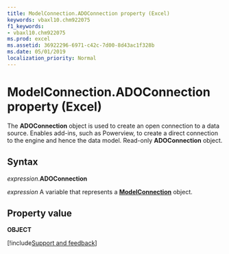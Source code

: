 ```yaml
---
title: ModelConnection.ADOConnection property (Excel)
keywords: vbaxl10.chm922075
f1_keywords:
- vbaxl10.chm922075
ms.prod: excel
ms.assetid: 36922296-6971-c42c-7d00-8d43ac1f328b
ms.date: 05/01/2019
localization_priority: Normal
---
```



# ModelConnection.ADOConnection property (Excel)

The **ADOConnection** object is used to create an open connection to a data source. Enables add-ins, such as Powerview, to create a direct connection to the engine and hence the data model. Read-only **ADOConnection** object.


## Syntax

_expression_.**ADOConnection**

_expression_ A variable that represents a **[ModelConnection](Excel.modelconnection.md)** object.


## Property value

**OBJECT**




[!include[Support and feedback](~/includes/feedback-boilerplate.md)]